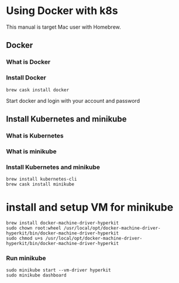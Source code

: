 # Using Docker with k8s

This manual is target Mac user with Homebrew.

## Docker 

### What is Docker

### Install Docker
```
brew cask install docker
```
Start docker and login with your account and password

## Install Kubernetes and minikube

### What is Kubernetes

### What is minikube

### Install Kubernetes and minikube
```
brew install kubernetes-cli
brew cask install minikube
```

# install and setup VM for minikube
```
brew install docker-machine-driver-hyperkit
sudo chown root:wheel /usr/local/opt/docker-machine-driver-hyperkit/bin/docker-machine-driver-hyperkit
sudo chmod u+s /usr/local/opt/docker-machine-driver-hyperkit/bin/docker-machine-driver-hyperkit
```

### Run minikube 

```
sudo minikube start --vm-driver hyperkit
sudo minikube dashboard
```